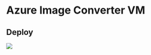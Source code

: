 # Azure Image Converter VM
## Deploy

<a href="https://portal.azure.com/#create/Microsoft.Template/uri/https%3A%2F%2Fraw.githubusercontent.com%2Fdariustehrani%2Fvmimage-2-azure%2Fmaster%2Farm%2Fazure-deploy.json" target="_blank">
    <img src="http://azuredeploy.net/deploybutton.png"/>
</a>

